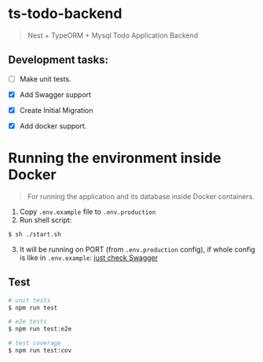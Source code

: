 # ts-todo-backend
> Nest + TypeORM + Mysql Todo Application Backend

## Development tasks:

- [ ] Make unit tests.
- [x] Add Swagger support
- [x] Create Initial Migration
- [x] Add docker support.


# Running the environment inside Docker

> For running the application and its database inside Docker containers.

1. Copy `.env.example` file to `.env.production`
2. Run shell script:
```bash
$ sh ./start.sh
```
3. It will be running on PORT (from `.env.production` config), if whole config is like in `.env.example`: [just check Swagger](http://localhost:4000/swagger)

## Test

```bash
# unit tests
$ npm run test

# e2e tests
$ npm run test:e2e

# test coverage
$ npm run test:cov
```
